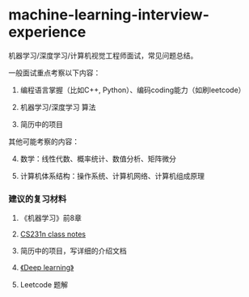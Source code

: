 # machine-learning-interview-experience
机器学习/深度学习/计算机视觉工程师面试，常见问题总结。

一般面试重点考察以下内容：

1. 编程语言掌握（比如C++, Python）、编码coding能力（如刷leetcode）

2. 机器学习/深度学习 算法

3. 简历中的项目

其他可能考察的内容：

4. 数学：线性代数、概率统计、数值分析、矩阵微分

5. 计算机体系结构：操作系统、计算机网络、计算机组成原理

### 建议的复习材料
1. 《机器学习》前8章

2. [CS231n class notes](http://cs231n.github.io/)

3. 简历中的项目，写详细的介绍文档

4. [《Deep learning》](http://www.deeplearningbook.org/)

5. Leetcode 题解
